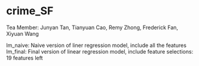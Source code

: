 # crime_SF
Tea Member: Junyan Tan, Tianyuan Cao, Remy Zhong, Frederick Fan, Xiyuan Wang

lm_naive: Naive version of liner regression model, include all the features
lm_final: Final version of linear regression model, include feature selections: 19 features left
